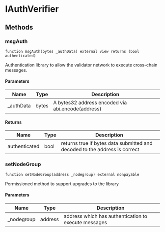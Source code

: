 # IAuthVerifier









## Methods

### msgAuth

```solidity
function msgAuth(bytes _authData) external view returns (bool authenticated)
```

Authentication library to allow the validator network to execute cross-chain messages.



#### Parameters

| Name | Type | Description |
|---|---|---|
| _authData | bytes | A bytes32 address encoded via abi.encode(address) |

#### Returns

| Name | Type | Description |
|---|---|---|
| authenticated | bool | returns true if bytes data submitted and decoded to the address is correct |

### setNodeGroup

```solidity
function setNodeGroup(address _nodegroup) external nonpayable
```

Permissioned method to support upgrades to the library



#### Parameters

| Name | Type | Description |
|---|---|---|
| _nodegroup | address | address which has authentication to execute messages |




